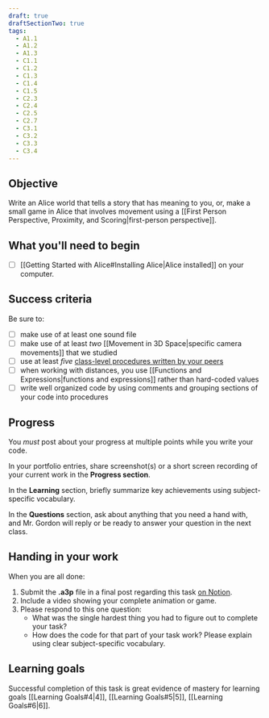 ```yaml
---
draft: true
draftSectionTwo: true
tags:
  - A1.1
  - A1.2
  - A1.3
  - C1.1
  - C1.2
  - C1.3
  - C1.4
  - C1.5
  - C2.3
  - C2.4
  - C2.5
  - C2.7
  - C3.1
  - C3.2
  - C3.3
  - C3.4
---
```


## Objective
Write an Alice world that tells a story that has meaning to you, or, make a small game in Alice that involves movement using a [[First Person Perspective, Proximity, and Scoring|first-person perspective]].

## What you'll need to begin
- [ ] [[Getting Started with Alice#Installing Alice|Alice installed]] on your computer.

## Success criteria

Be sure to:

- [ ] make use of at least one sound file
- [ ] make use of at least *two* [[Movement in 3D Space|specific camera movements]] that we studied
- [ ] use at least *five* [class-level procedures written by your peers](https://docs.google.com/document/d/1JM61FLf4z4QyV-vSMU70yps59xhMvciPA8UysN_kFyE/edit)
- [ ] when working with distances, you use [[Functions and Expressions|functions and expressions]] rather than hard-coded values
- [ ] write well organized code by using comments and grouping sections of your code into procedures

## Progress

You *must* post about your progress at multiple points while you write your code.

In your portfolio entries, share screenshot(s) or a short screen recording of your current work in the **Progress section**.

In the **Learning** section, briefly summarize key achievements using subject-specific vocabulary.

In the **Questions** section, ask about anything that you need a hand with, and Mr. Gordon will reply or be ready to answer your question in the next class.

## Handing in your work

When you are all done:

1. Submit the **.a3p** file in a final post regarding this task [on Notion](https://notion.so).
2. Include a video showing your complete animation or game.
3. Please respond to this one question:
	- What was the single hardest thing you had to figure out to complete your task?
	- How does the code for that part of your task work? Please explain using clear subject-specific vocabulary.

## Learning goals
Successful completion of this task is great evidence of mastery for learning goals [[Learning Goals#4|4]], [[Learning Goals#5|5]], [[Learning Goals#6|6]].